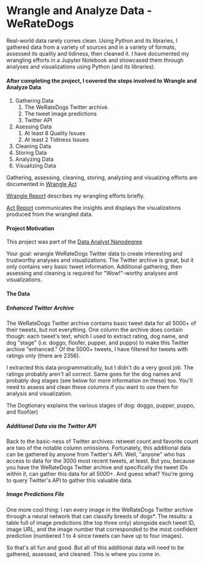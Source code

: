 # Wrangle and Analyze Data - WeRateDogs

Real-world data rarely comes clean. Using Python and its libraries, I gathered data from a variety
of sources and in a variety of formats, assessed its quality and tidiness, then cleaned it. 
I have documented my wrangling efforts in a Jupyter Notebook and showcased them through analyses 
and visualizations using Python (and its libraries).

#### After completing the project, I covered the steps involved to Wrangle and Analyze Data
1. Gathering Data
   1. The WeRateDogs Twitter archive.
   2. The tweet image predictions
   3. Twitter API
2. Asessing Data
   1. At least 8 Quality Issues
   2. At least 2 Tidiness Issues
3. Cleaning Data
4. Storing Data
5. Analyzing Data
6. Visualizing Data

Gathering, assessing, cleaning, storing, analyzing and visualzing efforts are documented in [Wrangle Act](https://github.com/kbhardwaj27/Wrangle-And-Analyze-Data/blob/master/wrangle_act.ipynb)

[Wrangle Report](https://github.com/kbhardwaj27/Wrangle-And-Analyze-Data/blob/master/wrangle_act.ipynb) describes my wrangling efforts briefly.

[Act Report](https://github.com/kbhardwaj27/Wrangle-And-Analyze-Data/blob/master/act_report.pdf) communicates the insights and displays the visualizations produced from the wrangled data.

#### Project Motivation
This project was part of the [Data Analyst Nanodegree](https://d20vrrgs8k4bvw.cloudfront.net/documents/en-US/nd002-syllabus_2018-June_v9.pdf?utm_campaign=acq_100_auto_ndxxx_syllabus_global&utm_source=blueshift&utm_medium=email&utm_content=acq_100_auto_ndxxx_auto-syllabus_global&bsft_clkid=e35bb41c-6de3-4fd8-a8be-98fde6853f64&bsft_uid=c298ccd0-50bd-484b-9481-d45b3ac669f8&bsft_mid=13f86b25-7b59-4122-8af9-19e22212dcab&bsft_eid=063b0846-68f4-0fd6-1512-dae12f602902&bsft_txnid=a274ee4a-7f22-412e-80ef-a9b8bbddd46a)

Your goal: wrangle WeRateDogs Twitter data to create interesting and trustworthy analyses 
and visualizations. The Twitter archive is great, but it only contains very basic tweet 
information. Additional gathering, then assessing and cleaning is required for "Wow!"-worthy 
analyses and visualizations.

#### The Data
##### Enhanced Twitter Archive
The WeRateDogs Twitter archive contains basic tweet data for all 5000+ of their tweets, but not 
everything. One column the archive does contain though: each tweet's text, which I used to extract 
rating, dog name, and dog "stage" (i.e. doggo, floofer, pupper, and puppo) to make this Twitter 
archive "enhanced." Of the 5000+ tweets, I have filtered for tweets with ratings only (there are 2356).

I extracted this data programmatically, but I didn't do a very good job. The ratings probably 
aren't all correct. Same goes for the dog names and probably dog stages (see below for more 
information on these) too. You'll need to assess and clean these columns if you want to use 
them for analysis and visualization.

The Dogtionary explains the various stages of dog: doggo, pupper, puppo, and floof(er)

##### Additional Data via the Twitter API
Back to the basic-ness of Twitter archives: retweet count and favorite count are two of the notable 
column omissions. Fortunately, this additional data can be gathered by anyone from Twitter's API. 
Well, "anyone" who has access to data for the 3000 most recent tweets, at least. But you, because 
you have the WeRateDogs Twitter archive and specifically the tweet IDs within it, can gather this 
data for all 5000+. And guess what? You're going to query Twitter's API to gather this valuable data.

##### Image Predictions File

One more cool thing: I ran every image in the WeRateDogs Twitter archive through a neural network 
that can classify breeds of dogs*. The results: a table full of image predictions (the top three only) 
alongside each tweet ID, image URL, and the image number that corresponded to the most confident prediction 
(numbered 1 to 4 since tweets can have up to four images).

So that's all fun and good. But all of this additional data will need to be gathered, assessed, 
and cleaned. This is where you come in.
